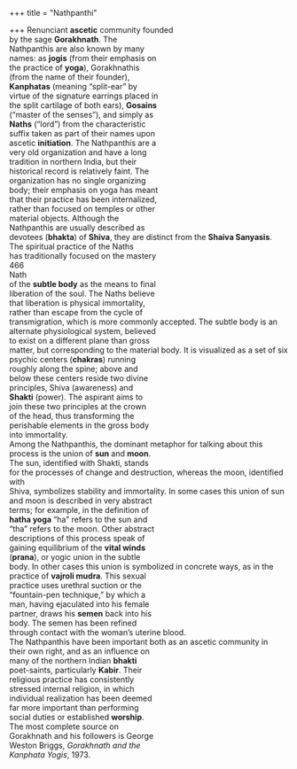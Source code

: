 +++
title = "Nathpanthi"

+++
Renunciant **ascetic** community founded  
by the sage **Gorakhnath**. The  
Nathpanthis are also known by many  
names: as **jogis** (from their emphasis on  
the practice of **yoga**), Gorakhnathis  
(from the name of their founder),  
**Kanphatas** (meaning “split-ear” by  
virtue of the signature earrings placed in  
the split cartilage of both ears), **Gosains**  
(“master of the senses”), and simply as  
**Naths** (“lord”) from the characteristic  
suffix taken as part of their names upon  
ascetic **initiation**. The Nathpanthis are a  
very old organization and have a long  
tradition in northern India, but their  
historical record is relatively faint. The  
organization has no single organizing  
body; their emphasis on yoga has meant  
that their practice has been internalized,  
rather than focused on temples or other  
material objects. Although the  
Nathpanthis are usually described as  
devotees (**bhakta**) of **Shiva**, they are distinct from the **Shaiva Sanyasis**.  
The spiritual practice of the Naths  
has traditionally focused on the mastery  
466  
Nath  
of the **subtle body** as the means to final  
liberation of the soul. The Naths believe  
that liberation is physical immortality,  
rather than escape from the cycle of  
transmigration, which is more commonly accepted. The subtle body is an  
alternate physiological system, believed  
to exist on a different plane than gross  
matter, but corresponding to the material body. It is visualized as a set of six  
psychic centers (**chakras**) running  
roughly along the spine; above and  
below these centers reside two divine  
principles, Shiva (awareness) and  
**Shakti** (power). The aspirant aims to  
join these two principles at the crown  
of the head, thus transforming the  
perishable elements in the gross body  
into immortality.  
Among the Nathpanthis, the dominant metaphor for talking about this  
process is the union of **sun** and **moon**.  
The sun, identified with Shakti, stands  
for the processes of change and destruction, whereas the moon, identified with  
Shiva, symbolizes stability and immortality. In some cases this union of sun  
and moon is described in very abstract  
terms; for example, in the definition of  
**hatha yoga** “ha” refers to the sun and  
“tha” refers to the moon. Other abstract  
descriptions of this process speak of  
gaining equilibrium of the **vital winds**  
(**prana**), or yogic union in the subtle  
body. In other cases this union is symbolized in concrete ways, as in the practice of **vajroli mudra**. This sexual  
practice uses urethral suction or the  
“fountain-pen technique,” by which a  
man, having ejaculated into his female  
partner, draws his **semen** back into his  
body. The semen has been refined  
through contact with the woman’s uterine blood.  
The Nathpanthis have been important both as an ascetic community in  
their own right, and as an influence on  
many of the northern Indian **bhakti**  
poet-saints, particularly **Kabir**. Their  
religious practice has consistently  
stressed internal religion, in which  
individual realization has been deemed  
far more important than performing  
social duties or established **worship**.  
The most complete source on  
Gorakhnath and his followers is George  
Weston Briggs, *Gorakhnath and the*  
*Kanphata Yogis*, 1973.